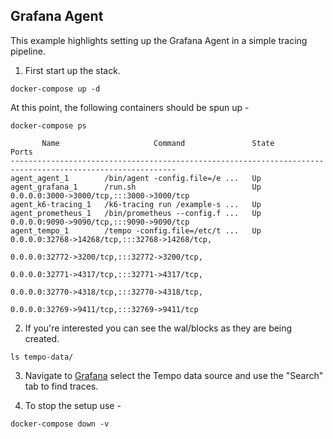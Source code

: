 ## Grafana Agent
This example highlights setting up the Grafana Agent in a simple tracing pipeline.

1. First start up the stack.

```console
docker-compose up -d
```

At this point, the following containers should be spun up -

```console
docker-compose ps
```
```
       Name                     Command               State                                Ports                              
-----------------------------------------------------------------------------------------------------------
agent_agent_1        /bin/agent -config.file=/e ...   Up                                                                      
agent_grafana_1      /run.sh                          Up      0.0.0.0:3000->3000/tcp,:::3000->3000/tcp                        
agent_k6-tracing_1   /k6-tracing run /example-s ...   Up                                                                      
agent_prometheus_1   /bin/prometheus --config.f ...   Up      0.0.0.0:9090->9090/tcp,:::9090->9090/tcp                        
agent_tempo_1        /tempo -config.file=/etc/t ...   Up      0.0.0.0:32768->14268/tcp,:::32768->14268/tcp,                   
                                                              0.0.0.0:32772->3200/tcp,:::32772->3200/tcp,                     
                                                              0.0.0.0:32771->4317/tcp,:::32771->4317/tcp,                     
                                                              0.0.0.0:32770->4318/tcp,:::32770->4318/tcp,                     
                                                              0.0.0.0:32769->9411/tcp,:::32769->9411/tcp 
```

2. If you're interested you can see the wal/blocks as they are being created.
```console
ls tempo-data/
```

3. Navigate to [Grafana](http://localhost:3000/explore) select the Tempo data source and use the "Search"
tab to find traces.

4. To stop the setup use -

```console
docker-compose down -v
```
